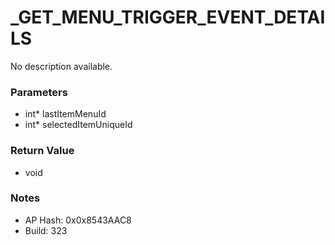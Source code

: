 # _GET_MENU_TRIGGER_EVENT_DETAILS

No description available.

### Parameters
* int* lastItemMenuId
* int* selectedItemUniqueId

### Return Value
* void

### Notes
* AP Hash: 0x0x8543AAC8
* Build: 323

